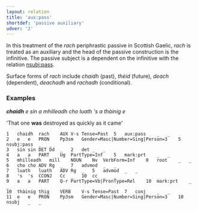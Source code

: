 ```yaml
---
layout: relation
title: 'aux:pass'
shortdef: 'passive auxiliary'
udver: '2'
---
```


In this treatment of the _rach_ periphrastic passive in Scottish Gaelic, _rach_ is treated as an auxiliary and the head of the passive construction is the infinitive.
The passive subject is a dependent on the infinitive with the relation [nsubj:pass]().

Surface forms of _rach_ include _chaidh_ (past), _thèid_ (future), _deach_ (dependent), _deachadh_ and _rachadh_ (conditional).

### Examples

_<b>chaidh</b> e sin a mhilleadh cho luath 's a thàinig e_

'That one <b>was</b> destroyed as quickly as it came'

~~~ conllu
1	chaidh	rach	AUX	V-s	Tense=Past	5	aux:pass	_	_
2	e	e	PRON	Pp3sm	Gender=Masc|Number=Sing|Person=3	5	nsubj:pass	_	_
3	sin	sin	DET	Dd	_	2	det	_	_
4	a	a	PART	Ug	PartType=Inf	5	mark:prt	_	_
5	mhilleadh	mill	NOUN	Nv	VerbForm=Inf	0	root	_	_
6	cho	cho	ADV	Rg	_	7	advmod	_	_
7	luath	luath	ADV	Rg	_	5	advmod	_	_
8	's	's	CCONJ	Cc	_	10	cc	_	_
9	a	a	PART	Q-r	PartType=Vb|PronType=Rel	10	mark:prt	_	_
10	thàinig	thig	VERB	V-s	Tense=Past	7	conj	_	_
11	e	e	PRON	Pp3sm	Gender=Masc|Number=Sing|Person=3	10	nsubj	_	_
~~~ 

<!-- Interlanguage links updated Ne 5. května 2024, 18:20:47 CEST -->
